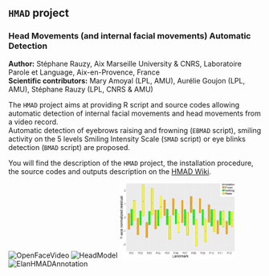 ## `HMAD` project
### Head Movements (and internal facial movements) Automatic Detection
**Author:** Stéphane Rauzy, Aix Marseille University & CNRS, Laboratoire Parole et Language, Aix-en-Provence, France
<br> **Scientific contributors:** Mary Amoyal (LPL, AMU), Aurélie Goujon (LPL, AMU), Stéphane Rauzy (LPL, CNRS & AMU)

The `HMAD` project aims at providing R script and source codes allowing automatic detection of internal facial movements and head movements from a video record. 
<br> Automatic detection of eyebrows raising and frowning (`EBMAD` script), smiling activity on the 5 levels Smiling Intensity Scale (`SMAD` script) or eye blinks detection (`BMAD` script) are proposed.   

You will find the description of the `HMAD` project, the installation procedure, the source codes and outputs description on the [HMAD Wiki](https://github.com/s-rauzy/HMAD/wiki/Home).

<img src="https://github.com/s-rauzy/HMAD/blob/master/images/OFtrack2.png" alt="OpenFaceVideo" height="150px"/> <img src="https://github.com/s-rauzy/HMAD/blob/master/images/lmopenfaceYM1.jpg" alt="HeadModel" height="150px"/> <img src="https://github.com/s-rauzy/HMAD/blob/master/images/hmad_bpryL.jpg" alt="barplotResiduals" height="150px"/> <img src="https://github.com/s-rauzy/HMAD/blob/master/images/hmad_AD_elan_1c.jpg" alt="ElanHMADAnnotation" height="150px"/>
